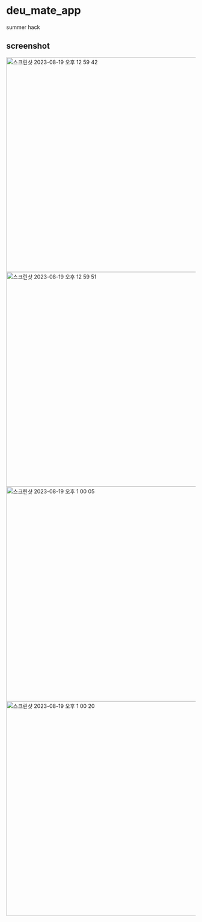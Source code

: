 # deu_mate_app

summer hack

## screenshot

<img width="571" alt="스크린샷 2023-08-19 오후 12 59 42" src="https://github.com/dong-eui-mate/flutter_app/assets/10986386/c4fc22a4-9841-4db3-bc79-b0456041413d">

<img width="571" alt="스크린샷 2023-08-19 오후 12 59 51" src="https://github.com/dong-eui-mate/flutter_app/assets/10986386/d110037e-19dc-4d4f-8446-3a1bfeb29059">

<img width="571" alt="스크린샷 2023-08-19 오후 1 00 05" src="https://github.com/dong-eui-mate/flutter_app/assets/10986386/d8ede8e5-68b2-4785-b143-d93e5fc0e61c">

<img width="571" alt="스크린샷 2023-08-19 오후 1 00 20" src="https://github.com/dong-eui-mate/flutter_app/assets/10986386/ccb26a60-d0f9-4161-baff-08074e112c0f">
